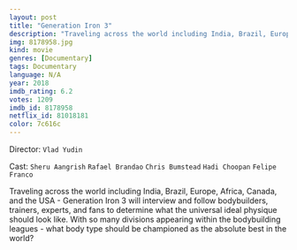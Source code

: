 ```yaml
---
layout: post
title: "Generation Iron 3"
description: "Traveling across the world including India, Brazil, Europe, Africa, Canada, and the USA - Generation Iron 3 will interview and follow bodybuilders, trainers, experts, and fans to determine what the universal ideal physique should look like. With so many divisions appearing within the bodybuilding leagues - what body type should be championed as the absolute best in the world?.."
img: 8178958.jpg
kind: movie
genres: [Documentary]
tags: Documentary 
language: N/A
year: 2018
imdb_rating: 6.2
votes: 1209
imdb_id: 8178958
netflix_id: 81018181
color: 7c616c
---
```

Director: `Vlad Yudin`  

Cast: `Sheru Aangrish` `Rafael Brandao` `Chris Bumstead` `Hadi Choopan` `Felipe Franco` 

Traveling across the world including India, Brazil, Europe, Africa, Canada, and the USA - Generation Iron 3 will interview and follow bodybuilders, trainers, experts, and fans to determine what the universal ideal physique should look like. With so many divisions appearing within the bodybuilding leagues - what body type should be championed as the absolute best in the world?